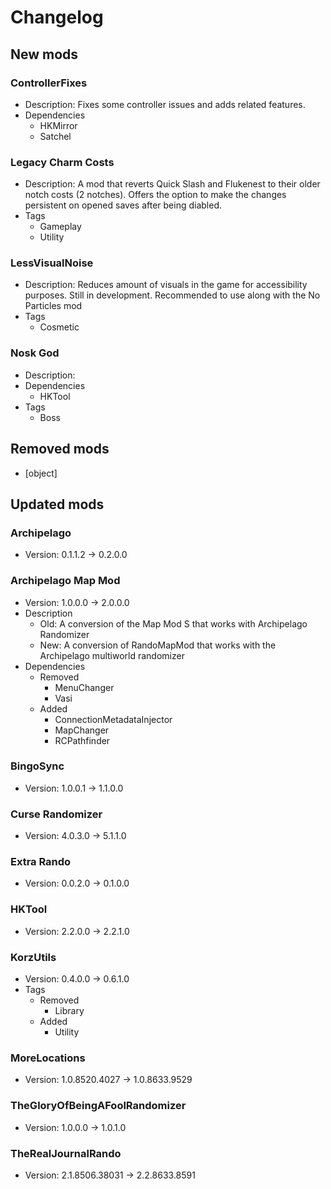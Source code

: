 # Changelog


## New mods

### ControllerFixes

- Description: Fixes some controller issues and adds related features.
- Dependencies
  + HKMirror
  + Satchel

### Legacy Charm Costs

- Description: A mod that reverts Quick Slash and Flukenest to their older notch costs (2 notches). Offers the option to make the changes persistent on opened saves after being diabled.
- Tags
  + Gameplay
  + Utility

### LessVisualNoise

- Description: Reduces amount of visuals in the game for accessibility purposes. Still in development. Recommended to use along with the No Particles mod
- Tags
  + Cosmetic

### Nosk God

- Description: 
- Dependencies
  + HKTool
- Tags
  + Boss


## Removed mods

- [object]


## Updated mods

### Archipelago

- Version: 0.1.1.2 -> 0.2.0.0

### Archipelago Map Mod

- Version: 1.0.0.0 -> 2.0.0.0
- Description
  + Old: A conversion of the
            Map Mod S that works with Archipelago Randomizer
  + New: A conversion of RandoMapMod that works with the Archipelago multiworld randomizer
- Dependencies
  + Removed
    - MenuChanger
    - Vasi
  + Added
    - ConnectionMetadataInjector
    - MapChanger
    - RCPathfinder

### BingoSync

- Version: 1.0.0.1 -> 1.1.0.0

### Curse Randomizer

- Version: 4.0.3.0 -> 5.1.1.0

### Extra Rando

- Version: 0.0.2.0 -> 0.1.0.0

### HKTool

- Version: 2.2.0.0 -> 2.2.1.0

### KorzUtils

- Version: 0.4.0.0 -> 0.6.1.0
- Tags
  + Removed
    - Library
  + Added
    - Utility

### MoreLocations

- Version: 1.0.8520.4027 -> 1.0.8633.9529

### TheGloryOfBeingAFoolRandomizer

- Version: 1.0.0.0 -> 1.0.1.0

### TheRealJournalRando

- Version: 2.1.8506.38031 -> 2.2.8633.8591

